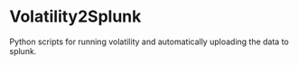 # Volatility2Splunk
Python scripts for running volatility and automatically uploading the data to splunk.
